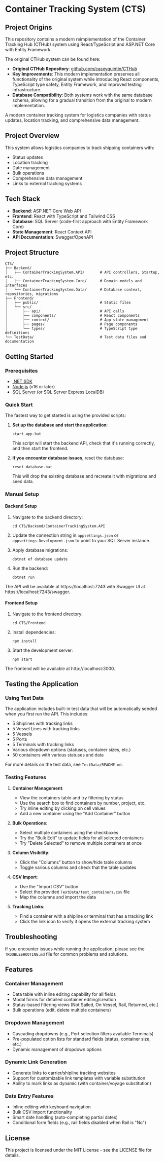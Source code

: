 # Container Tracking System (CTS) 

## Project Origins

This repository contains a modern reimplementation of the Container Tracking Hub (CTHub) system using React/TypeScript and ASP.NET Core with Entity Framework.

The original CTHub system can be found here:

- **Original CTHub Repository**: [github.com/caseyquintin/CTHub](https://github.com/caseyquintin/CTHub)
- **Key Improvements**: This modern implementation preserves all functionality of the original system while introducing React components, TypeScript type safety, Entity Framework, and improved testing infrastructure.
- **Database Compatibility**: Both systems work with the same database schema, allowing for a gradual transition from the original to modern implementation.

A modern container tracking system for logistics companies with status updates, location tracking, and comprehensive data management.

## Project Overview

This system allows logistics companies to track shipping containers with:
- Status updates
- Location tracking
- Date management
- Bulk operations
- Comprehensive data management
- Links to external tracking systems

## Tech Stack

- **Backend**: ASP.NET Core Web API
- **Frontend**: React with TypeScript and Tailwind CSS
- **Database**: SQL Server (code-first approach with Entity Framework Core)
- **State Management**: React Context API
- **API Documentation**: Swagger/OpenAPI

## Project Structure

```
CTS/
├── Backend/
│   ├── ContainerTrackingSystem.API/       # API controllers, Startup, etc.
│   ├── ContainerTrackingSystem.Core/      # Domain models and interfaces
│   └── ContainerTrackingSystem.Data/      # Database context, repositories, migrations
├── Frontend/
│   ├── public/                            # Static files
│   └── src/
│       ├── api/                           # API calls
│       ├── components/                    # React components
│       ├── context/                       # App state management
│       ├── pages/                         # Page components
│       └── types/                         # TypeScript type definitions
└── TestData/                              # Test data files and documentation
```

## Getting Started

### Prerequisites

- [.NET SDK](https://dotnet.microsoft.com/download)
- [Node.js](https://nodejs.org/) (v16 or later)
- [SQL Server](https://www.microsoft.com/en-us/sql-server/sql-server-downloads) (or SQL Server Express LocalDB)

### Quick Start

The fastest way to get started is using the provided scripts:

1. **Set up the database and start the application**:
   ```
   start_app.bat
   ```
   This script will start the backend API, check that it's running correctly, and then start the frontend.

2. **If you encounter database issues**, reset the database:
   ```
   reset_database.bat
   ```
   This will drop the existing database and recreate it with migrations and seed data.

### Manual Setup

#### Backend Setup

1. Navigate to the backend directory:
   ```
   cd CTS/Backend/ContainerTrackingSystem.API
   ```

2. Update the connection string in `appsettings.json` or `appsettings.Development.json` to point to your SQL Server instance.

3. Apply database migrations:
   ```
   dotnet ef database update
   ```

4. Run the backend:
   ```
   dotnet run
   ```

The API will be available at https://localhost:7243 with Swagger UI at https://localhost:7243/swagger.

#### Frontend Setup

1. Navigate to the frontend directory:
   ```
   cd CTS/Frontend
   ```

2. Install dependencies:
   ```
   npm install
   ```

3. Start the development server:
   ```
   npm start
   ```

The frontend will be available at http://localhost:3000.

## Testing the Application

### Using Test Data

The application includes built-in test data that will be automatically seeded when you first run the API. This includes:

- 5 Shiplines with tracking links
- 5 Vessel Lines with tracking links
- 5 Vessels
- 5 Ports
- 5 Terminals with tracking links
- Various dropdown options (statuses, container sizes, etc.)
- 50 containers with various statuses and data

For more details on the test data, see `TestData/README.md`.

### Testing Features

1. **Container Management**:
   - View the containers table and try filtering by status
   - Use the search box to find containers by number, project, etc.
   - Try inline editing by clicking on cell values
   - Add a new container using the "Add Container" button

2. **Bulk Operations**:
   - Select multiple containers using the checkboxes
   - Try the "Bulk Edit" to update fields for all selected containers
   - Try "Delete Selected" to remove multiple containers at once

3. **Column Visibility**:
   - Click the "Columns" button to show/hide table columns
   - Toggle various columns and check that the table updates

4. **CSV Import**:
   - Use the "Import CSV" button
   - Select the provided `TestData/test_containers.csv` file
   - Map the columns and import the data

5. **Tracking Links**:
   - Find a container with a shipline or terminal that has a tracking link
   - Click the link icon to verify it opens the external tracking system

## Troubleshooting

If you encounter issues while running the application, please see the `TROUBLESHOOTING.md` file for common problems and solutions.

## Features

### Container Management
- Data table with inline editing capability for all fields
- Modal forms for detailed container editing/creation
- Status-based filtering views (Not Sailed, On Vessel, Rail, Returned, etc.)
- Bulk operations (edit, delete multiple containers)

### Dropdown Management
- Cascading dropdowns (e.g., Port selection filters available Terminals)
- Pre-populated option lists for standard fields (status, container size, etc.)
- Dynamic management of dropdown options

### Dynamic Link Generation
- Generate links to carrier/shipline tracking websites
- Support for customizable link templates with variable substitution
- Ability to mark links as dynamic (with container/voyage substitution)

### Data Entry Features
- Inline editing with keyboard navigation
- Bulk CSV import functionality
- Smart date handling (auto-completing partial dates)
- Conditional form fields (e.g., rail fields disabled when Rail is "No")

## License

This project is licensed under the MIT License - see the LICENSE file for details.